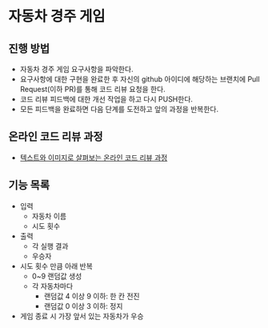 # 자동차 경주 게임
## 진행 방법
* 자동차 경주 게임 요구사항을 파악한다.
* 요구사항에 대한 구현을 완료한 후 자신의 github 아이디에 해당하는 브랜치에 Pull Request(이하 PR)를 통해 코드 리뷰 요청을 한다.
* 코드 리뷰 피드백에 대한 개선 작업을 하고 다시 PUSH한다.
* 모든 피드백을 완료하면 다음 단계를 도전하고 앞의 과정을 반복한다.

## 온라인 코드 리뷰 과정
* [텍스트와 이미지로 살펴보는 온라인 코드 리뷰 과정](https://github.com/next-step/nextstep-docs/tree/master/codereview)

## 기능 목록
* 입력
  * 자동차 이름
  * 시도 횟수
* 출력
  * 각 실행 결과
  * 우승자
* 시도 횟수 만큼 아래 반복
  * 0~9 랜덤값 생성
  * 각 자동차마다
    * 랜덤값 4 이상 9 이하: 한 칸 전진
    * 랜덤값 0 이상 3 이하: 정지
* 게임 종료 시 가장 앞서 있는 자동차가 우승